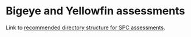 # Bigeye and Yellowfin assessments

Link to [recommended directory structure for SPC assessments](https://github.com/PacificCommunity/ofp-sam-assessment-repos).
